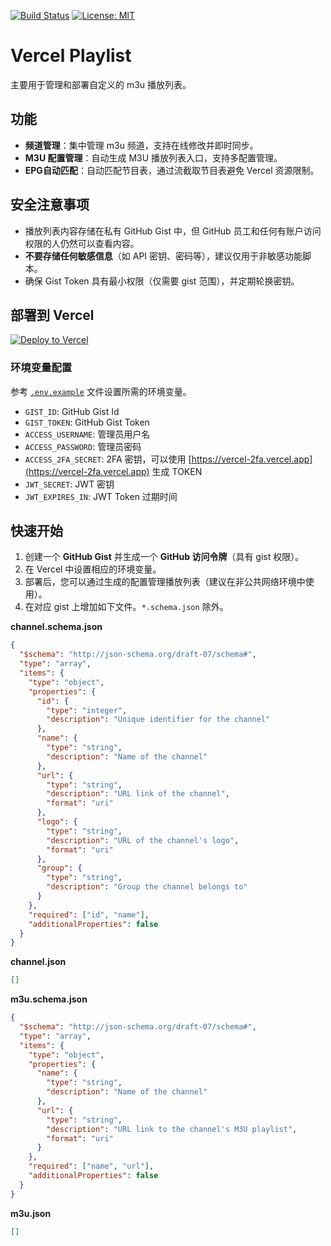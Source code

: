 [![Build Status](https://github.com/DavidKk/vercel-web-scripts/actions/workflows/coverage.workflow.yml/badge.svg)](https://github.com/DavidKk/vercel-web-scripts/actions/workflows/coverage.workflow.yml) [![License: MIT](https://img.shields.io/badge/License-MIT-yellow.svg)](https://opensource.org/licenses/MIT)

# Vercel Playlist

主要用于管理和部署自定义的 m3u 播放列表。

## 功能

- **频道管理**：集中管理 m3u 频道，支持在线修改并即时同步。
- **M3U 配置管理**：自动生成 M3U 播放列表入口，支持多配置管理。
- **EPG自动匹配**：自动匹配节目表，通过流截取节目表避免 Vercel 资源限制。

## 安全注意事项

- 播放列表内容存储在私有 GitHub Gist 中，但 GitHub 员工和任何有账户访问权限的人仍然可以查看内容。
- **不要存储任何敏感信息**（如 API 密钥、密码等），建议仅用于非敏感功能脚本。
- 确保 Gist Token 具有最小权限（仅需要 gist 范围），并定期轮换密钥。

## 部署到 Vercel

[![Deploy to Vercel](https://vercel.com/button)](https://vercel.com/new/clone?repository-url=https%3A%2F%2Fgithub.com%2FDavidKk%2Fvercel-web-scripts)

### 环境变量配置

参考 [`.env.example`](./.env.example) 文件设置所需的环境变量。

- `GIST_ID`: GitHub Gist Id
- `GIST_TOKEN`: GitHub Gist Token
- `ACCESS_USERNAME`: 管理员用户名
- `ACCESS_PASSWORD`: 管理员密码
- `ACCESS_2FA_SECRET`: 2FA 密钥，可以使用 [https://vercel-2fa.vercel.app](https://vercel-2fa.vercel.app) 生成 TOKEN
- `JWT_SECRET`: JWT 密钥
- `JWT_EXPIRES_IN`: JWT Token 过期时间

## 快速开始

1. 创建一个 **GitHub Gist** 并生成一个 **GitHub 访问令牌**（具有 gist 权限）。
2. 在 Vercel 中设置相应的环境变量。
3. 部署后，您可以通过生成的配置管理播放列表（建议在非公共网络环境中使用）。
4. 在对应 gist 上增加如下文件。`*.schema.json` 除外。

**channel.schema.json**

```json
{
  "$schema": "http://json-schema.org/draft-07/schema#",
  "type": "array",
  "items": {
    "type": "object",
    "properties": {
      "id": {
        "type": "integer",
        "description": "Unique identifier for the channel"
      },
      "name": {
        "type": "string",
        "description": "Name of the channel"
      },
      "url": {
        "type": "string",
        "description": "URL link of the channel",
        "format": "uri"
      },
      "logo": {
        "type": "string",
        "description": "URL of the channel's logo",
        "format": "uri"
      },
      "group": {
        "type": "string",
        "description": "Group the channel belongs to"
      }
    },
    "required": ["id", "name"],
    "additionalProperties": false
  }
}
```

**channel.json**

```json
[]
```

**m3u.schema.json**

```json
{
  "$schema": "http://json-schema.org/draft-07/schema#",
  "type": "array",
  "items": {
    "type": "object",
    "properties": {
      "name": {
        "type": "string",
        "description": "Name of the channel"
      },
      "url": {
        "type": "string",
        "description": "URL link to the channel's M3U playlist",
        "format": "uri"
      }
    },
    "required": ["name", "url"],
    "additionalProperties": false
  }
}
```

**m3u.json**

```json
[]
```
